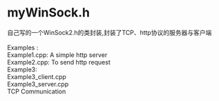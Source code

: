 myWinSock.h
===========

自己写的一个WinSock2.h的类封装,封装了TCP、http协议的服务器与客户端<br />
<br />
Examples :<br />
  Example1.cpp: A simple http server<br />
  Example2.cpp: To send http request<br />
  Example3:<br />
    Example3_client.cpp<br />
    Example3_server.cpp<br />
    TCP Communication<br />
